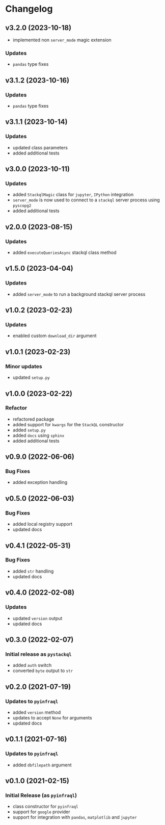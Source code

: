 # Changelog

## v3.2.0 (2023-10-18)

* implemented non `server_mode` magic extension

### Updates

 * `pandas` type fixes

## v3.1.2 (2023-10-16)

### Updates

 * `pandas` type fixes
 
## v3.1.1 (2023-10-14)

### Updates

 * updated class parameters
 * added additional tests

## v3.0.0 (2023-10-11)

### Updates

 * added `StackqlMagic` class for `jupyter`, `IPython` integration
 * `server_mode` is now used to connect to a `stackql` server process using `pyscopg2`
 * added additional tests

## v2.0.0 (2023-08-15)

### Updates

 * added `executeQueriesAsync` stackql class method

## v1.5.0 (2023-04-04)

### Updates

 * added `server_mode` to run a background stackql server process

## v1.0.2 (2023-02-23)

### Updates

 * enabled custom `download_dir` argument

## v1.0.1 (2023-02-23)

### Minor updates

 * updated `setup.py`

## v1.0.0 (2023-02-22)

### Refactor

 * refactored package
 * added support for `kwargs` for the `StackQL` constructor
 * added `setup.py`
 * added `docs` using `sphinx`
 * added additional tests

## v0.9.0 (2022-06-06)

### Bug Fixes

 * added exception handling

## v0.5.0 (2022-06-03)

### Bug Fixes

 * added local registry support
 * updated docs

## v0.4.1 (2022-05-31)

### Bug Fixes

 * added `str` handling
 * updated docs

## v0.4.0 (2022-02-08)

### Updates

 * updated `version` output
 * updated docs

## v0.3.0 (2022-02-07)

### Initial release as `pystackql`

 * added `auth` switch
 * converted `byte` output to `str`

## v0.2.0 (2021-07-19)

### Updates to `pyinfraql`

 * added `version` method
 * updates to accept `None` for arguments
 * updated docs

## v0.1.1 (2021-07-16)

### Updates to `pyinfraql`

 * added `dbfilepath` argument

## v0.1.0 (2021-02-15)

### Initial Release (as `pyinfraql`)

 * class constructor for `pyinfraql`
 * support for `google` provider
 * support for integration with `pandas`, `matplotlib` and `jupyter`